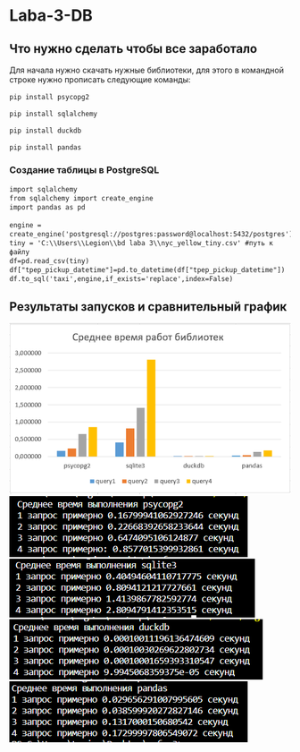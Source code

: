 # Laba-3-DB
## Что нужно сделать чтобы все заработало
Для начала нужно скачать нужные библиотеки,
для этого в командной строке нужно прописать следующие команды:
```
pip install psycopg2
```
```
pip install sqlalchemy
```
```
pip install duckdb
```
```
pip install pandas
```
### Создание таблицы в PostgreSQL
```
import sqlalchemy
from sqlalchemy import create_engine
import pandas as pd

engine = create_engine('postgresql://postgres:password@localhost:5432/postgres')
tiny = 'C:\\Users\\Legion\\bd laba 3\\nyc_yellow_tiny.csv' #путь к файлу
df=pd.read_csv(tiny)
df["tpep_pickup_datetime"]=pd.to_datetime(df["tpep_pickup_datetime"])
df.to_sql('taxi',engine,if_exists='replace',index=False)
```
## Результаты запусков и сравнительный график
![](https://github.com/GorylevIvan/Laba-3-DB/blob/main/%D0%B3%D1%80%D0%B0%D1%84%20%D0%B8%20%D1%80%D0%B5%D0%B7%D1%83%D0%BB%D1%8C%D1%82%D0%B0%D1%82%D1%8B/%D0%93%D1%80%D0%B0%D1%84%D0%B8%D0%BA.png)
![](https://github.com/GorylevIvan/Laba-3-DB/blob/main/%D0%B3%D1%80%D0%B0%D1%84%20%D0%B8%20%D1%80%D0%B5%D0%B7%D1%83%D0%BB%D1%8C%D1%82%D0%B0%D1%82%D1%8B/psycopg2.png)
![](https://github.com/GorylevIvan/Laba-3-DB/blob/main/%D0%B3%D1%80%D0%B0%D1%84%20%D0%B8%20%D1%80%D0%B5%D0%B7%D1%83%D0%BB%D1%8C%D1%82%D0%B0%D1%82%D1%8B/sqlite3.png)
![](https://github.com/GorylevIvan/Laba-3-DB/blob/main/%D0%B3%D1%80%D0%B0%D1%84%20%D0%B8%20%D1%80%D0%B5%D0%B7%D1%83%D0%BB%D1%8C%D1%82%D0%B0%D1%82%D1%8B/duckdb.png)
![](https://github.com/GorylevIvan/Laba-3-DB/blob/main/%D0%B3%D1%80%D0%B0%D1%84%20%D0%B8%20%D1%80%D0%B5%D0%B7%D1%83%D0%BB%D1%8C%D1%82%D0%B0%D1%82%D1%8B/pandas.png)
